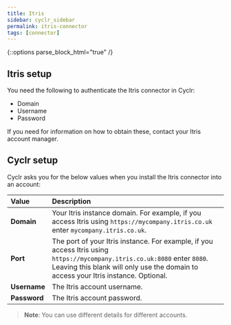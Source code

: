```yaml
---
title: Itris
sidebar: cyclr_sidebar
permalink: itris-connector
tags: [connector]
---
```

{::options parse_block_html="true" /}
<section class="card">

## Itris setup

You need the following to authenticate the Itris connector in Cyclr:

*  Domain
*  Username
*  Password

If you need for information on how to obtain these, contact your Itris account manager.

</section>
<section class="card">

## Cyclr setup

Cyclr asks you for the below values when you install the Itris connector into an account:

| Value              | Description                                 |
| :----------------- | :------------------------------------------ |
| **Domain** | Your Itris instance domain. For example, if you access Itris using `https://mycompany.itris.co.uk` enter `mycompany.itris.co.uk`. |
| **Port** | The port of your Itris instance. For example, if you access Itris using `https://mycompany.itris.co.uk:8080` enter `8080`. Leaving this blank will only use the domain to access your Itris instance. Optional. |
| **Username**   | The Itris account username.                          |
| **Password**   | The Itris account password.                           |

> **Note**: You can use different details for different accounts.

</section>
